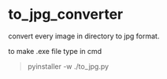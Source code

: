 # to_jpg_converter
convert every image in directory to jpg format.

to make .exe file type in cmd  
> pyinstaller -w ./to_jpg.py
